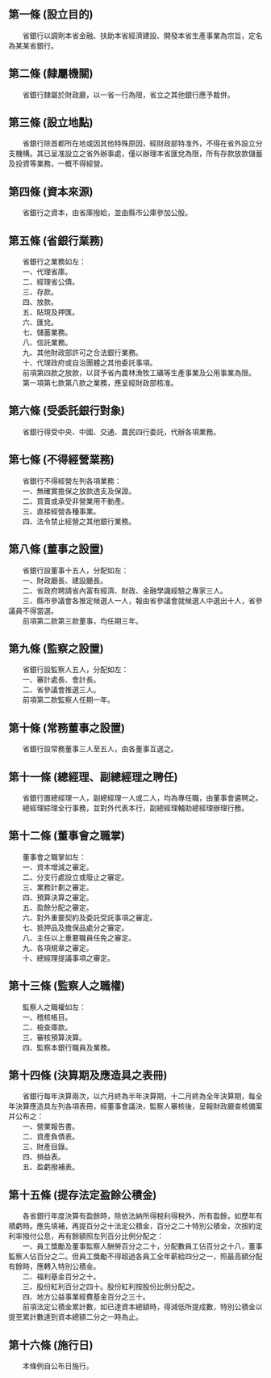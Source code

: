 第一條 (設立目的)
-----------------
　　省銀行以調劑本省金融、扶助本省經濟建設、開發本省生產事業為宗旨，定名為某某省銀行。  


第二條 (隸屬機關)
-----------------
　　省銀行隸屬於財政廳，以一省一行為限，省立之其他銀行應予裁併。  


第三條 (設立地點)
-----------------
　　省銀行除首都所在地或因其他特殊原因，經財政部特准外，不得在省外設立分支機構。其已呈准設立之省外辦事處，僅以辦理本省匯兌為限，所有存款放款儲蓄及投資等業務，一概不得經營。  


第四條 (資本來源)
-----------------
　　省銀行之資本，由省庫撥給，並由縣市公庫參加公股。  


第五條 (省銀行業務)
-------------------
　　省銀行之業務如左：  
　　一、代理省庫。  
　　二、經理省公債。  
　　三、存款。  
　　四、放款。  
　　五、貼現及押匯。  
　　六、匯兌。  
　　七、儲蓄業務。  
　　八、信託業務。  
　　九、其他財政部許可之合法銀行業務。  
　　十、代理政府或自治團體之其他委託事項。  
　　前項第四款之放款，以貸予省內農林漁牧工礦等生產事業及公用事業為限。  
　　第一項第七款第八款之業務，應呈經財政部核准。  


第六條 (受委託銀行對象)
-----------------------
　　省銀行得受中央、中國、交通、農民四行委託，代辦各項業務。  


第七條 (不得經營業務)
---------------------
　　省銀行不得經營左列各項業務：  
　　一、無確實擔保之放款透支及保證。  
　　二、買賣或承受非營業用不動產。  
　　三、直接經營各種事業。  
　　四、法令禁止經營之其他銀行業務。  


第八條 (董事之設置)
-------------------
　　省銀行設董事十五人，分配如左：  
　　一、財政廳長、建設廳長。  
　　二、省政府聘請省內富有經濟、財政、金融學識經驗之專家三人。  
　　三、縣市參議會各推定候選人一人，報由省參議會就候選人中選出十人，省參議員不得當選。  
　　前項第二款第三款董事，均任期三年。  


第九條 (監察之設置)
-------------------
　　省銀行設監察人五人，分配如左：  
　　一、審計處長、會計長。  
　　二、省參議會推選三人。  
　　前項第二款監察人任期一年。  


第十條 (常務董事之設置)
-----------------------
　　省銀行設常務董事三人至五人，由各董事互選之。  


第十一條 (總經理、副總經理之聘任)
---------------------------------
　　省銀行置總經理一人，副總經理一人或二人，均為專任職，由董事會遴聘之。  
　　總經理綜理全行事務，並對外代表本行，副總經理輔助總經理辦理行務。  


第十二條 (董事會之職掌)
-----------------------
　　董事會之職掌如左：  
　　一、資本增減之審定。  
　　二、分支行處設立或廢止之審定。  
　　三、業務計劃之審定。  
　　四、預算決算之審定。  
　　五、盈餘分配之審定。  
　　六、對外重要契約及委託受託事項之審定。  
　　七、抵押品及擔保品處分之審定。  
　　八、主任以上重要職員任免之審定。  
　　九、各項規章之審定。  
　　十、總經理提議事項之審定。  


第十三條 (監察人之職權)
-----------------------
　　監察人之職權如左：  
　　一、稽核帳目。  
　　二、檢查庫款。  
　　三、審核預算決算。  
　　四、監察本銀行職員及業務。  


第十四條 (決算期及應造具之表冊)
-------------------------------
　　省銀行每年決算兩次，以六月終為半年決算期，十二月終為全年決算期，每全年決算應造具左列各項表冊，經董事會議決，監察人審核後，呈報財政廳查核備案并公布之：  
　　一、營業報告書。  
　　二、資產負債表。  
　　三、財產目錄。  
　　四、損益表。  
　　五、盈虧撥補表。  


第十五條 (提存法定盈餘公積金)
-----------------------------
　　各省銀行年度決算有盈餘時，除依法納所得稅利得稅外，所有盈餘，如歷年有積虧時。應先填補，再提百分之十法定公積金，百分之二十特別公積金，次按約定利率撥付公息，再有餘額照左列百分比例分配之：  
　　一、員工獎勵及董事監察人酬勞百分之二十，分配數員工佔百分之十八，董事監察人佔百分之二。但員工獎勵不得超過各員工全年薪給四分之一，照最高額分配有餘時，應轉入特別公積金。  
　　二、福利基金百分之十。  
　　三、股份紅利百分之四十。股份紅利按股份比例分配之。  
　　四、地方公益事業經費基金百分之三十。  
　　前項法定公積金累計數，如已達資本總額時，得減低所提成數，特別公積金以提至累計數達到資本總額二分之一時為止。  


第十六條 (施行日)
-----------------
　　本條例自公布日施行。